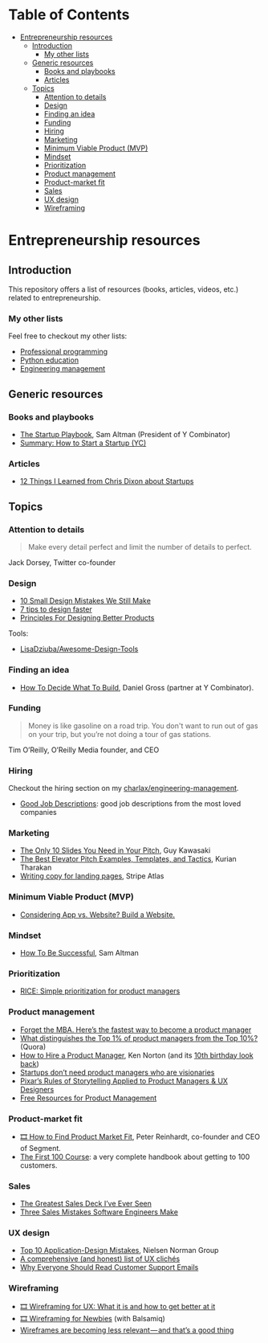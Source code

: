<!-- START doctoc generated TOC please keep comment here to allow auto update -->
<!-- DON'T EDIT THIS SECTION, INSTEAD RE-RUN doctoc TO UPDATE -->
# Table of Contents

- [Entrepreneurship resources](#entrepreneurship-resources)
  - [Introduction](#introduction)
    - [My other lists](#my-other-lists)
  - [Generic resources](#generic-resources)
    - [Books and playbooks](#books-and-playbooks)
    - [Articles](#articles)
  - [Topics](#topics)
    - [Attention to details](#attention-to-details)
    - [Design](#design)
    - [Finding an idea](#finding-an-idea)
    - [Funding](#funding)
    - [Hiring](#hiring)
    - [Marketing](#marketing)
    - [Minimum Viable Product (MVP)](#minimum-viable-product-mvp)
    - [Mindset](#mindset)
    - [Prioritization](#prioritization)
    - [Product management](#product-management)
    - [Product-market fit](#product-market-fit)
    - [Sales](#sales)
    - [UX design](#ux-design)
    - [Wireframing](#wireframing)

<!-- END doctoc generated TOC please keep comment here to allow auto update -->

# Entrepreneurship resources

## Introduction

This repository offers a list of resources (books, articles, videos, etc.)
related to entrepreneurship.

### My other lists

Feel free to checkout my other lists:

* [Professional programming](https://github.com/charlax/professional-programming)
* [Python education](https://github.com/charlax/python-education)
* [Engineering management](https://github.com/charlax/engineering-management)

## Generic resources

### Books and playbooks

* [The Startup Playbook](https://playbook.samaltman.com/), Sam Altman (President of Y Combinator)
* [Summary: How to Start a Startup (YC)](https://docs.google.com/document/d/1wkJ6Ruh2IiR-caT-PS3n5Yt5VKcmIsVhuQwjgqK7030/edit)

### Articles

* [12 Things I Learned from Chris Dixon about Startups](https://a16z.com/2015/01/18/12-things-learned-from-chris-dixon-about-startups/)

## Topics

### Attention to details

> Make every detail perfect and limit the number of details to perfect.

Jack Dorsey, Twitter co-founder

### Design

* [10 Small Design Mistakes We Still Make](https://uxplanet.org/10-small-design-mistakes-we-still-make-1cd5f60bc708)
* [7 tips to design faster](https://uxdesign.cc/7-tips-to-design-faster-ae01c6fa71f2)
* [Principles For Designing Better Products](https://uxplanet.org/principles-for-designing-better-products-349f463c9ee5)

Tools:

* [LisaDziuba/Awesome-Design-Tools](https://github.com/LisaDziuba/Awesome-Design-Tools)

### Finding an idea

* [How To Decide What To Build](https://dcgross.com/decide-what-to-build/),
  Daniel Gross (partner at Y Combinator).

### Funding

> Money is like gasoline on a road trip. You don't want to run out of gas on your trip, but you’re not doing a tour of gas stations.

Tim O’Reilly, O’Reilly Media founder, and CEO

### Hiring

Checkout the hiring section on my [charlax/engineering-management](https://github.com/charlax/engineering-management/).

* [Good Job Descriptions](https://www.goodjobdescription.com/): good job descriptions from the most loved companies

### Marketing

* [The Only 10 Slides You Need in Your Pitch](https://guykawasaki.com/the-only-10-slides-you-need-in-your-pitch/), Guy Kawasaki
* [The Best Elevator Pitch Examples, Templates, and Tactics](https://strategypeak.com/elevator-pitch-examples/), Kurian Tharakan
* [Writing copy for landing pages](https://stripe.com/atlas/guides/landing-page-copy), Stripe Atlas

### Minimum Viable Product (MVP)

* [Considering App vs. Website? Build a Website.](https://www.atrium.co/blog/founders-should-build-website-not-mobile-app/)

### Mindset

* [How To Be Successful](http://blog.samaltman.com/how-to-be-successful), Sam Altman

### Prioritization

* [RICE: Simple prioritization for product managers](https://www.intercom.com/blog/rice-simple-prioritization-for-product-managers/)

### Product management

* [Forget the MBA. Here’s the fastest way to become a product manager](https://hackernoon.com/forget-the-mba-heres-the-fastest-way-to-become-a-product-manager-b3a230a7c055)
* [What distinguishes the Top 1% of product managers from the Top 10%?](https://www.quora.com/What-distinguishes-the-Top-1-of-product-managers-from-the-Top-10) (Quora)
* [How to Hire a Product Manager](https://www.kennorton.com/essays/productmanager.html), Ken Norton (and its [10th birthday look back](https://www.kennorton.com/essays/happy-10th-birthday-to-hthapm.html))
* [Startups don’t need product managers who are visionaries](https://venturebeat.com/2019/02/03/startups-dont-need-product-managers-who-are-visionaries/)
* [Pixar’s Rules of Storytelling Applied to Product Managers & UX Designers](https://medium.com/build-acl/pixars-rules-of-storytelling-applied-to-product-managers-ux-designers-420cec0a18a6)
* [Free Resources for Product Management](https://usefyi.com/templates/product-management/)

### Product-market fit

* [🎞 How to Find Product Market Fit](https://www.youtube.com/watch?v=_6pl5GG8RQ4), Peter Reinhardt, co-founder and CEO of Segment.
* [The First 100 Course](https://docs.google.com/document/d/104qgagSsp2rQQEDORGbYC0uqt0neYHCPxu-aUl4CuSQ/edit): a very complete handbook about getting to 100 customers.

### Sales

* [The Greatest Sales Deck I’ve Ever Seen](https://medium.com/the-mission/the-greatest-sales-deck-ive-ever-seen-4f4ef3391ba0)
* [Three Sales Mistakes Software Engineers Make](https://www.pipelinedb.com/blog/three-sales-mistakes-software-engineers-make)

### UX design

* [Top 10 Application-Design Mistakes](https://www.nngroup.com/articles/top-10-application-design-mistakes/), Nielsen Norman Group
* [A comprehensive (and honest) list of UX clichés](https://uxdesign.cc/a-comprehensive-and-honest-list-of-ux-clich%C3%A9s-96e2a08fb2e9)
* [Why Everyone Should Read Customer Support Emails](https://medium.com/s/please-advise/why-everyone-should-read-support-emails-42ca2172e23e)

### Wireframing

* [🎞 Wireframing for UX: What it is and how to get better at it](https://www.youtube.com/watch?v=8-vTd7GRk-w) 
* [🎞 Wireframing for Newbies](https://www.youtube.com/watch?v=KnZrypOaVCg) (with Balsamiq)
* [Wireframes are becoming less relevant — and that’s a good thing](https://medium.com/@seandexter1/wireframes-are-becoming-less-relevant-and-thats-a-good-thing-e66b30724a27)